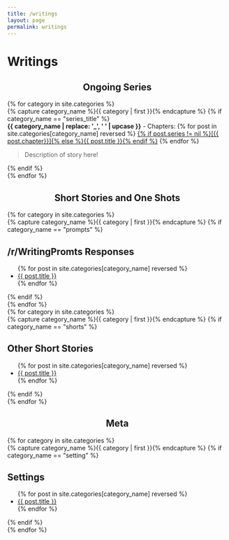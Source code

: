```yaml
---
title: /writings
layout: page
permalink: writings
---
```

<h1>Writings</h1>
<center><h2>Ongoing Series</h2></center>
<div id="series">
{% for category in site.categories %}
  <div id="category">
    {% capture category_name %}{{ category | first }}{% endcapture %}
      {% if category_name == "series_title" %}
        <div id="{{ category_name }}">
          <strong class="category-title">{{ category_name | replace: '_', ' ' | upcase }}</strong> - Chapters:  
          {% for post in site.categories[category_name] reversed %}
            <a class="chapter" href="{{ site.baseurl }}{{ post.url }}">{% if post.series != nil %}[{{ post.chapter}}]{% else %}{{ post.title }}{% endif %}</a>
          {% endfor %}
        </div>
        <div id="Description">
          <blockquote>Description of story here! </blockquote>
        </div>
      {% endif %}
  </div>
{% endfor %}
</div>
<center><h2>Short Stories and One Shots</h2></center>
<div id="prompts">
{% for category in site.categories %}
  <div id="category">
    {% capture category_name %}{{ category | first }}{% endcapture %}
    {% if category_name == "prompts" %}
    <div id="{{ category_name }}">
      <h2 class="category-title">/r/WritingPromts Responses</h2>
      <ul class="category-entry">
      {% for post in site.categories[category_name] reversed %}
        <li><a href="{{ site.baseurl }}{{ post.url }}">{{ post.title }}</a></li>
      {% endfor %}
      </ul>
    </div>
    {% endif %}
  </div>
{% endfor %}
</div>
<div id="shorts">
{% for category in site.categories %}
  <div id="category">
    {% capture category_name %}{{ category | first }}{% endcapture %}
    {% if category_name == "shorts" %}
    <div id="{{ category_name }}">
      <h2 class="category-title">Other Short Stories</h2>
      <ul class="category-entry">
      {% for post in site.categories[category_name] reversed %}
        <li><a href="{{ site.baseurl }}{{ post.url }}">{{ post.title }}</a></li>
      {% endfor %}
      </ul>
    </div>
    {% endif %}
  </div>
{% endfor %}
</div>
<center><h2>Meta</h2></center>
<div id="setting">
{% for category in site.categories %}
  <div id="category">
    {% capture category_name %}{{ category | first }}{% endcapture %}
    {% if category_name == "setting" %}
    <div id="{{ category_name }}">
      <h2 class="category-title">Settings</h2>
      <ul class="category-entry">
      {% for post in site.categories[category_name] reversed %}
        <li><a href="{{ site.baseurl }}{{ post.url }}">{{ post.title }}</a></li>
      {% endfor %}
      </ul>
    </div>
    {% endif %}
  </div>
{% endfor %}
</div>

